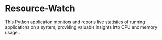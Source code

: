 # Resource-Watch
This Python application monitors and reports live statistics of running applications on a system, providing valuable insights into CPU and memory usage .
